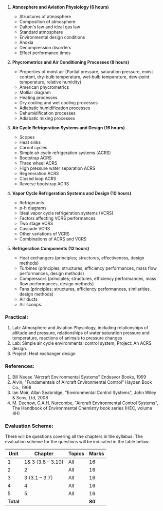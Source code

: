
1. **Atmosphere  and Aviation Physiology (6 hours)**
    * Structures of atmosphere 
    * Composition of atmosphere 
    * Dalton's law and ideal gas law
    * Standard atmosphere 
    * Environmental design conditions 
    * Anoxia 
    * Decompression disorders 
    * Effect performance times 

2. **Phycrometrics  and Air Conditioning Processes (8 hours)**
    * Properties of moist air (Partial pressure, saturation pressure, moist content, dry-bulb temperature, wet-bulb temperature, dew-point temperature, relative humidity) 
    * American phycrometrics 
    * Molliar diagram 
    * Heating processes 
    * Dry cooling and wet cooling processes 
    * Adiabatic humidification processes 
    * Dehumidification processes 
    * Adiabatic mixing processes 

3. **Air  Cycle Refrigeration Systems and Design (16 hours)**
    * Scopes 
    * Heat sinks 
    * Carnot cycles 
    * Simple air cycle refrigeration systems (ACRS) 
    * Bootstrap ACRS 
    * Three wheel ACRS 
    * High pressure water separation ACRS 
    * Regeneration ACRS 
    * Closed loop ACRS 
    * Reverse bootstrap ACRS 

4. **Vapor  Cycle Refrigeration Systems and Design (10 hours)**
    * Refrigerants 
    * p-h diagrams 
    * Ideal vapor cycle refrigeration systems (VCRS) 
    * Factors affecting VCRS performances 
    * Two stage VCRS 
    * Cascade VCRS 
    * Other variations of VCRS 
    * Combinations of ACRS and VCRS 

5. **Refrigeration Components (12 hours)** 
    * Heat exchangers (principles; structures, effectiveness, design methods) 
    * Turbines (principles; structures, efficiency performances, mass flow performances, design methods) 
    * Compressors (principles; structures, efficiency performances, mass flow performances, design methods) 
    * Fans (principles; structures, efficiency performances, similarities, design methods) 
    * Air ducts 
    * Air scoops. 

### **Practical:**

1. Lab: Atmosphere and Aviation Physiology, including relationships of altitude and pressure, relationships of water saturation pressure and temperature, reactions of animals to pressure changes 
2. Lab: Simple air cycle environmental control system; Project: An ACRS design.
3. Project: Heat exchanger design 

### **References:** 

1. Bill Neese "Aircraft Environmental Systems" Endeavor Books, 1999
2. Alvin, "Fundamentals of Aircraft Environmental Control" Hayden Book Co., 1968
3. Ian Moir, Allan Seabridge, "Environmental Control Systems", John Wiley & Sons, Ltd, 2008
4. M. Dechow, C.A.H. Nurcombe, "Aircraft Environmental Control Systems", The Handbook of Environmental Chemistry book series (HEC, volume 4H)

### **Evaluation Scheme:**

There will be questions covering all the chapters in the syllabus. The evaluation scheme for the questions will be indicated in the table below: 

| Unit      | Chapter           | Topics | Marks  |
| --------- | ----------------- | ------ | ------ |
| 1         | 1& 3 (3.8 – 3.10) | All    | 16     |
| 2         | 2                 | All    | 16     |
| 3         | 3 (3.1 – 3.7)     | All    | 16     |
| 4         | 4                 | All    | 16     |
| 5         | 5                 | All    | 16     |
| **Total** |                   |        | **80** |

